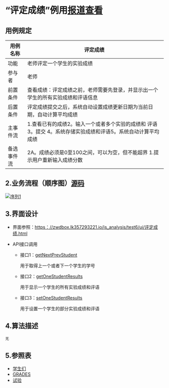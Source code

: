# “评定成绩”例用[报道查看](https://github.com/lk357293221/is_analysis/blob/master/test6/README.md)

## 用例规定

| 用例名称   | 评定成绩                                                     |
| ---------- | ------------------------------------------------------------ |
| 功能       | 老师评定一个学生的实验成绩                                   |
| 参与者     | 老师                                                         |
| 前置条件   | 查看成绩：评定成绩之前，老师需要先登录，并显示出一个学生的所有实验成绩和评语信息 |
| 后置条件   | 评定成绩提交之后，系统自动设置成绩更新日期为当前日期，自动计算平均成绩 |
| 主事件流   | 1.查看已有的成绩2。输入一个或者多个实验的成绩和 评语3。提交 4。系统存储实验成绩和评语5。系统自动计算平均成绩 |
| 备选事件流 | 2A。成绩必须是0至100之间，可以为空，但不能超界   1.提示用户重新输入成绩分数 |

## 2.业务流程（顺序图）[源码](https://github.com/lk357293221/is_analysis/blob/master/test6/src/sequence%E8%AF%84%E5%AE%9A%E6%88%90%E7%BB%A9.puml)

[![序列1](https://github.com/lk357293221/is_analysis/raw/master/test6/sequence%E8%AF%84%E5%AE%9A%E6%88%90%E7%BB%A9.png)](https://github.com/lk357293221/is_analysis/blob/master/test6/sequence%E8%AF%84%E5%AE%9A%E6%88%90%E7%BB%A9.png)

## 3.界面设计

- 界面参照：[https：//zwdbox.lk357293221.io/is_analysis/test6/ui/评定成绩.html](https://lk357293221.github.io/is_analysis/test6/ui/%E8%AF%84%E5%AE%9A%E6%88%90%E7%BB%A9.html)

- API接口调用

  - 接口1：[getNextPrevStudent](https://github.com/lk357293221/is_analysis/blob/master/test6/%E6%8E%A5%E5%8F%A3/getNextPrevStudent.md)

    用于取得上一个或者下一个学生的学号

  - 接口2：[getOneStudentResults](https://github.com/lk357293221/is_analysis/blob/master/test6/%E6%8E%A5%E5%8F%A3/getOneStudentResults.md)

    用于显示一个学生的所有实验成绩和评语

  - 接口3：[setOneStudentResults](https://github.com/lk357293221/is_analysis/blob/master/test6/%E6%8E%A5%E5%8F%A3/setOneStudentResults.md)

    用于设置一个学生的部分实验成绩和评语

## 4.算法描述

```
无
```

## 5.参照表

- [学生们](https://github.com/lk357293221/is_analysis/blob/master/test6/%E6%95%B0%E6%8D%AE%E5%BA%93%E8%AE%BE%E8%AE%A1.md/#STUDENTS)
- [GRADES](https://github.com/lk357293221/is_analysis/blob/master/test6/%E6%95%B0%E6%8D%AE%E5%BA%93%E8%AE%BE%E8%AE%A1.md/#GRADES)
- [试验](https://github.com/lk357293221/is_analysis/blob/master/test6/%E6%95%B0%E6%8D%AE%E5%BA%93%E8%AE%BE%E8%AE%A1.md/#TESTS)